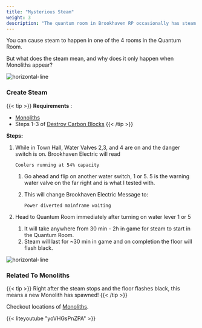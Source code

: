 ```yaml
---
title: "Mysterious Steam"
weight: 3
description: "The quantum room in Brookhaven RP occasionally has steam coming from one of the rooms, see how to activate it and how it relates to monoliths."
---
```


You can cause steam to happen in one of the 4 rooms in the Quantum Room. 

But what does the steam mean, and why does it only happen when Monoliths appear?



![horizontal-line](/images/green-line.png)

### Create Steam

{{< tip >}}
**Requirements** : 
- [Monoliths](/lore/quests#monoliths) 
- Steps 1-3 of [Destroy Carbon Blocks](/lore/quests#destroy-carbon-blocks)
{{< /tip >}}


**Steps:**

1. While in Town Hall, Water Valves 2,3, and 4 are on and the danger switch is on. Brookhaven Electric will read 
	
	`Coolers running at 54% capacity`
	1. Go ahead and flip on another water switch, 1 or 5. 5 is the warning water valve on the far right and is what I tested with.
	1. This will change Brookhaven Electric Message to: 

		`Power diverted mainframe waiting`
1. Head to Quantum Room immediately after turning on water lever 1 or 5
	1. It will take anywhere from 30 min - 2h in game for steam to start in the Quantum Room.
	1. Steam will last for ~30 min in game and on completion the floor will flash black.

![horizontal-line](/images/green-line.png)

### Related To Monoliths

{{< tip >}}
Right after the steam stops and the floor flashes black, this means a new Monolith has spawned!
{{< /tip >}}

Checkout locations of [Monoliths](/lore/quests#monoliths).

{{< liteyoutube "yoVHGsPnZPA" >}}


